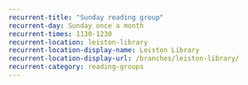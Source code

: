 ```yaml
---
recurrent-title: "Sunday reading group"
recurrent-day: Sunday once a month
recurrent-times: 1130-1230
recurrent-location: leiston-library
recurrent-location-display-name: Leiston Library
recurrent-location-display-url: /branches/leiston-library/
recurrent-category: reading-groups
---
```

